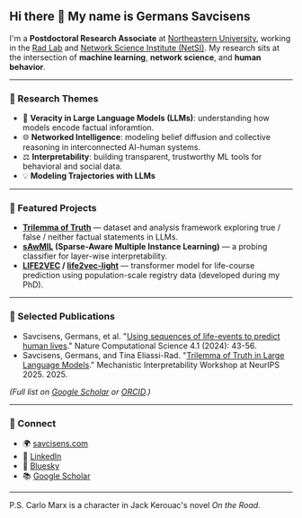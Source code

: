 ## Hi there 👋 My name is Germans Savcisens

I'm a **Postdoctoral Research Associate** at [Northeastern University](https://www.khoury.northeastern.edu/), working in the [Rad Lab](https://radlab.mit.edu/) and [Network Science Institute (NetSI)](https://www.networkscienceinstitute.org/). My research sits at the intersection of **machine learning**, **network science**, and **human behavior**.

---

### 🔬 Research Themes

* 🧠 **Veracity in Large Language Models (LLMs)**: understanding how models encode factual inforamtion.
* 🌐 **Networked Intelligence**: modeling belief diffusion and collective reasoning in interconnected AI-human systems.
* ⚖️ **Interpretability**: building transparent, trustworthy ML tools for behavioral and social data.
* 💡 **Modeling Trajectories with LLMs** 

---

### 🧩 Featured Projects

* **[Trilemma of Truth](https://github.com/carlomarxdk/trilemma-of-truth)** — dataset and analysis framework exploring true / false / neither factual statements in LLMs.
* **[sAwMIL](https://github.com/carlomarxdk/sawmil) (Sparse-Aware Multiple Instance Learning)** — a probing classifier for layer-wise interpretability.
* **[LIFE2VEC](https://github.com/SocialComplexityLab/life2vec) / [life2vec-light](https://github.com/carlomarxdk/life2vec-light)** — transformer model for life-course prediction using population-scale registry data (developed during my PhD).

---

### 📄 Selected Publications

* Savcisens, Germans, et al. "[Using sequences of life-events to predict human lives](https://life2vec.dk)." Nature Computational Science 4.1 (2024): 43-56.
* Savcisens, Germans, and Tina Eliassi-Rad. "[Trilemma of Truth in Large Language Models](https://openreview.net/forum?id=z7dLG2ycRf)." Mechanistic Interpretability Workshop at NeurIPS 2025. 2025.

*(Full list on [Google Scholar](https://scholar.google.com/citations?user=60I1M-oAAAAJ&hl=en) or [ORCID](https://orcid.org/0000-0002-5811-3230).)*

---


### 💬 Connect

* 🌍 [savcisens.com](https://savcisens.com)
* 💼 [LinkedIn](https://www.linkedin.com/in/germans-savcisens/)
* 🧵 [Bluesky](https://bsky.app/profile/savcisens.com)
* 📚 [Google Scholar](https://scholar.google.com/citations?hl=en&user=60I1M-oAAAAJ)

---
P.S. Carlo Marx is a character in Jack Kerouac's novel *On the Road*.
